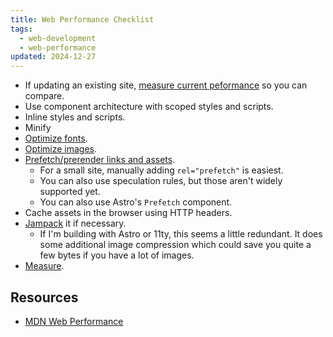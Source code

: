 ```yaml
---
title: Web Performance Checklist
tags:
  - web-development
  - web-performance
updated: 2024-12-27
---
```


- If updating an existing site, [measure current peformance](notes/measure-web-performance.md) so you can compare.
- Use component architecture with scoped styles and scripts.
- Inline styles and scripts.
- Minify
- [Optimize fonts](notes/how-to-optimize-web-fonts.md).
- [Optimize images](notes/how-to-optimize-web-images.md).
- [Prefetch/prerender links and assets](https://developer.mozilla.org/en-US/docs/Web/HTML/Element/script/type/speculationrules).
	- For a small site, manually adding `rel="prefetch"` is easiest.
	- You can also use speculation rules, but those aren't widely supported yet.
	- You can also use Astro's `Prefetch` component.
- Cache assets in the browser using HTTP headers.
- [Jampack](notes/jampack.md) it if necessary.
	- If I'm building with Astro or 11ty, this seems a little redundant. It does some additional image compression which could save you quite a few bytes if you have a lot of images.
- [Measure](notes/measure-web-performance.md).

## Resources

- [MDN Web Performance](https://developer.mozilla.org/en-US/docs/Learn_web_development/Extensions/Performance)